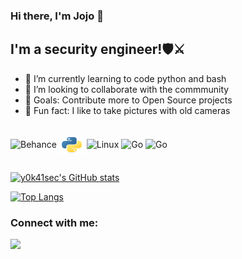 ### Hi there, I'm Jojo 👋 

## I'm a security engineer!🛡️⚔️

- 📖 I’m currently learning to code python and bash
- 🤝 I’m looking to collaborate with the commmunity
- 🎯 Goals: Contribute more to Open Source projects
- 📸 Fun fact: I like to take pictures with old cameras
 
<div style="display: inline_block"><br>
  <img align="center" alt="Behance" height="30" width="40" 
src="https://cdn.jsdelivr.net/gh/devicons/devicon/icons/bash/bash-original.svg" />
  <img align="center" alt="Python" height="30" width="40" 
src="https://raw.githubusercontent.com/devicons/devicon/master/icons/python/python-original.svg">
  <img align="center" alt="Linux" height="30" width="40" 
src="https://cdn.jsdelivr.net/gh/devicons/devicon/icons/linux/linux-original.svg" />
  <img align="center" alt="Go" height="30" width="40" 
src="https://cdn.jsdelivr.net/gh/devicons/devicon/icons/go/go-original.svg" />
   <img align="center" alt="Go" height="30" width="40" 
src="https://upload.wikimedia.org/wikipedia/commons/4/4b/Cloudflare_Logo.svg" />
</div>

  ##
  
[![y0k41sec's GitHub stats](https://github-readme-stats.vercel.app/api?username=y0k41sec)](https://github.com/y0k41sec/github-readme-stats)

[![Top Langs](https://github-readme-stats.vercel.app/api/top-langs/?username=y0k41sec)](https://github.com/y0k41sec/github-readme-stats)

### Connect with me:

<a href="https://www.linkedin.com/in/jonathan-n-2852b028/" target="_blank"><img src="https://img.shields.io/badge/-LinkedIn-%230077B5?style=for-the-badge&logo=linkedin&logoColor=white" target="_blank"></a> 

